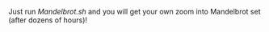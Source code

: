 Just run *Mandelbrot.sh* and you will get your own zoom into Mandelbrot set (after dozens of hours)!